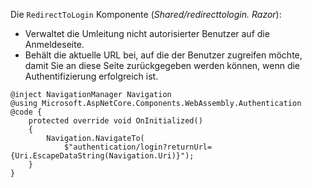 Die `RedirectToLogin` Komponente (*Shared/redirecttologin. Razor*):

* Verwaltet die Umleitung nicht autorisierter Benutzer auf die Anmeldeseite.
* Behält die aktuelle URL bei, auf die der Benutzer zugreifen möchte, damit Sie an diese Seite zurückgegeben werden können, wenn die Authentifizierung erfolgreich ist.

```razor
@inject NavigationManager Navigation
@using Microsoft.AspNetCore.Components.WebAssembly.Authentication
@code {
    protected override void OnInitialized()
    {
        Navigation.NavigateTo(
            $"authentication/login?returnUrl={Uri.EscapeDataString(Navigation.Uri)}");
    }
}
```
